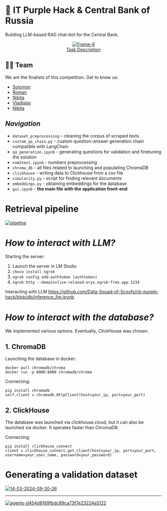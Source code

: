 # 🤖 IT Purple Hack & Central Bank of Russia
Building LLM-based RAG chat-bot for the Central Bank.
<p align="center">
  <a href="https://ibb.co/K7qbjKR">
    <img src="https://i.ibb.co/5v8GWKt/Frame-9.png" alt="Frame-9" border="0">
  </a>
  <br>
  <a target='_blank' href='https://ru.imgbb.com/'>Task Description</a>
</p>

## 🦸‍♂️ Team
We are the finalists of this competition. 
Get to know us:
- [Solomon](https://github.com/veidlink)
- [Roman](https://github.com/gblssroman)
- [Nikita](https://github.com/qdzzzxc)
- [Vladislav](https://github.com/vladik-pwnz)
- [Nikita](https://github.com/AnalyseOptimize)

## ***Navigation***
- `dataset_preprocessing` - cleaning the corpus of scraped texts
- `custom_qa_chain.py` - custom question-answer generation chain compatible with LangChain
- `qa_generation.ipynb` - generating questions for validation and finetuning the solution
- `num2text.ipynb` - numbers preprocessing
- `chroma_db` - all files related to launching and populating ChromaDB
- `clickhouse` - writing data to Clickhouse from a csv file
- `simularity.py` - script for finding relevant documents
- `embeddings.py` - obtaining embeddings for the database
- `gui.ipynb` - **the main file with the application front-end**
# Retrieval pipeline

[![pipeline](https://i.ibb.co/0h0h1Jm/pipeline.jpg)](https://ibb.co/hDGDr8L)

# ***How to interact with LLM?***

Starting the server:
1. Launch the server in LM Studio
2. ```choco install ngrok```
3. ```ngrok config add-authtoken [authtoken]```
4. ```ngrok http --domain=live-relaxed-oryx.ngrok-free.app 1234 ```

Interacting with LLM 
https://github.com/Data-Squad-of-Scoofs/cb-purple-hack/blob/db/inference_llm.ipynb

# ***How to interact with the database?***

We implemented various options. Eventually, ClickHouse was chosen.

## 1. ChromaDB

Launching the database in docker:
```
docker pull chromadb/chroma
docker run -p 8000:8000 chromadb/chroma
```

Connecting:

```
pip install chromadb
self.client = chromadb.HttpClient(host=your_ip, port=your_port)
```

## 2. ClickHouse

The database was launched via clickhouse.cloud, but it can also be launched via docker.
It operates faster than ChromaDB.

Connecting:

```
pip install clickhouse_connect
client = clickhouse_connect.get_client(host=your_ip, port=your_port, username=your_user_name, password=your_password)
```

# Generating a validation dataset

[![14-03-2024-09-30-26](https://i.ibb.co/yVY0pyR/photo-2024-03-16-22-17-39.jpg)](https://ibb.co/TqnfPqk)

------

[![agents-d454d8169fbdc89ca73f7e23224a5122](https://i.ibb.co/FsMgtKm/agents-d454d8169fbdc89ca73f7e23224a5122.png)](https://i.ibb.co/FsMgtKm/agents-d454d8169fbdc89ca73f7e23224a5122.png)

